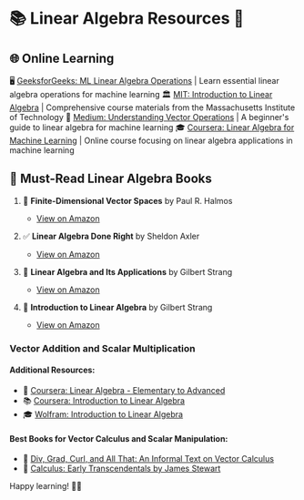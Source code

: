  # 📚 Linear Algebra Resources 🧮

## 🌐 Online Learning
🖥️ [GeeksforGeeks: ML Linear Algebra Operations](https://www.geeksforgeeks.org/ml-linear-algebra-operations/) | Learn essential linear algebra operations for machine learning
🏛️ [MIT: Introduction to Linear Algebra](https://math.mit.edu/~gs/linearalgebra/ila5/indexila5.html) | Comprehensive course materials from the Massachusetts Institute of Technology
📝 [Medium: Understanding Vector Operations](https://medium.com/@bhuwon/understanding-vector-operations-a-beginners-guide-to-linear-algebra-for-machine-learning-3ac22cfd4162) | A beginner's guide to linear algebra for machine learning
🎓 [Coursera: Linear Algebra for Machine Learning](https://www.coursera.org/learn/linear-algebra-machine-learning) | Online course focusing on linear algebra applications in machine learning

## 📖 Must-Read Linear Algebra Books

1. 🌟 **Finite-Dimensional Vector Spaces** by Paul R. Halmos
   - [View on Amazon](https://www.amazon.com/Finite-Dimensional-Vector-Spaces-Paul-Halmos/dp/0387900934)

2. ✅ **Linear Algebra Done Right** by Sheldon Axler
   - [View on Amazon](https://www.amazon.com/Linear-Algebra-Done-Sheldon-Axler/dp/3319110799)

3. 🔢 **Linear Algebra and Its Applications** by Gilbert Strang
   - [View on Amazon](https://www.amazon.com/Linear-Algebra-Its-Applications-4th/dp/0030105676)

4. 🚀 **Introduction to Linear Algebra** by Gilbert Strang
   - [View on Amazon](https://www.amazon.com/Introduction-Linear-Algebra-Gilbert-Strang/dp/0980232775)


### Vector Addition and Scalar Multiplication

#### Additional Resources:
- 🌟 [Coursera: Linear Algebra - Elementary to Advanced](https://www.coursera.org/specializations/linear-algebra-elementary-to-advanced)
- 📚 [Coursera: Introduction to Linear Algebra](https://www.coursera.org/learn/introduction-to-linear-algebra)
- 🎓 [Wolfram: Introduction to Linear Algebra](https://www.wolfram.com/wolfram-u/courses/mathematics/introduction-to-linear-algebra/)

#### Best Books for Vector Calculus and Scalar Manipulation:
- 📘 [Div, Grad, Curl, and All That: An Informal Text on Vector Calculus](https://www.amazon.com/Div-Grad-Curl-All-That/dp/0393925161)
- 📕 [Calculus: Early Transcendentals by James Stewart](https://www.amazon.com/Calculus-Early-Transcendentals-Loose-Leaf-Version/dp/1305272358)

Happy learning! 🎉📐
